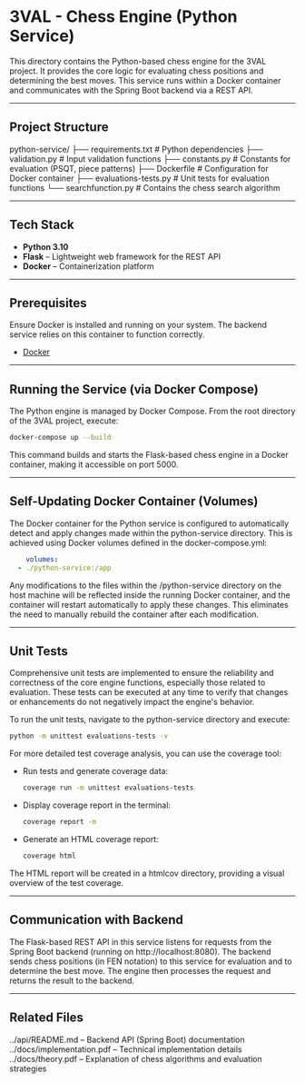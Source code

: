 # 3VAL - Chess Engine (Python Service)

This directory contains the Python-based chess engine for the 3VAL project. It provides the core logic for evaluating chess positions and determining the best moves. This service runs within a Docker container and communicates with the Spring Boot backend via a REST API.

---

## Project Structure

python-service/
├── requirements.txt      # Python dependencies
├── validation.py         # Input validation functions
├── constants.py          # Constants for evaluation (PSQT, piece patterns)
├── Dockerfile            # Configuration for Docker container
├── evaluations-tests.py  # Unit tests for evaluation functions
└── searchfunction.py     # Contains the chess search algorithm


---

## Tech Stack

- **Python 3.10**
- **Flask** – Lightweight web framework for the REST API
- **Docker** – Containerization platform

---

## Prerequisites

Ensure Docker is installed and running on your system. The backend service relies on this container to function correctly.

- [Docker](https://www.docker.com/)

---

## Running the Service (via Docker Compose)

The Python engine is managed by Docker Compose. From the root directory of the 3VAL project, execute:

```bash
docker-compose up --build
```

This command builds and starts the Flask-based chess engine in a Docker container, making it accessible on port 5000.

---


## Self-Updating Docker Container (Volumes)
The Docker container for the Python service is configured to automatically detect and apply changes made within the python-service directory. This is achieved using Docker volumes defined in the docker-compose.yml:



```YAML
    volumes:
  - ./python-service:/app
  ```

Any modifications to the files within the /python-service directory on the host machine will be reflected inside the running Docker container, and the container will restart automatically to apply these changes. This eliminates the need to manually rebuild the container after each modification.

---

## Unit Tests

Comprehensive unit tests are implemented to ensure the reliability and correctness of the core engine functions, especially those related to evaluation. These tests can be executed at any time to verify that changes or enhancements do not negatively impact the engine's behavior.

To run the unit tests, navigate to the python-service directory and execute:


```bash
python -m unittest evaluations-tests -v
```


For more detailed test coverage analysis, you can use the coverage tool:

- Run tests and generate coverage data:

    ```bash
    coverage run -m unittest evaluations-tests
    ```
  
- Display coverage report in the terminal:

     ```bash
    coverage report -m
    ```

- Generate an HTML coverage report:
    
    ```bash
    coverage html
    ```

The HTML report will be created in a htmlcov directory, providing a visual overview of the test coverage.

---

## Communication with Backend

The Flask-based REST API in this service listens for requests from the Spring Boot backend (running on http://localhost:8080). 
The backend sends chess positions (in FEN notation) to this service for evaluation and to determine the best move. The engine then processes the request and returns the result to the backend.


---

## Related Files

../api/README.md – Backend API (Spring Boot) documentation
../docs/implementation.pdf – Technical implementation details
../docs/theory.pdf – Explanation of chess algorithms and evaluation strategies


